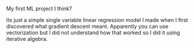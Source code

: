 My first ML project I think?

Its just a simple single variable linear regression model I made when I first discovered what gradient descent meant. Apparently you can use vectorization but I did not understand how that worked so I did it using iterative algebra.
